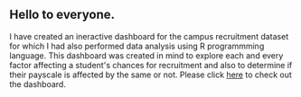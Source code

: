 ## Hello to everyone.
I have created an ineractive dashboard for the campus recruitment dataset for which I had also performed data analysis using R programmming language. This dashboard was created in mind to explore each and every factor affecting a student's chances for recruitment and also to determine if their payscale is affected by the same or not. Please click [here](https://public.tableau.com/views/CampusRecruitment_16763049257850/Dashboard1?:language=en-US&:display_count=n&:origin=viz_share_link) to check out the dashboard.
